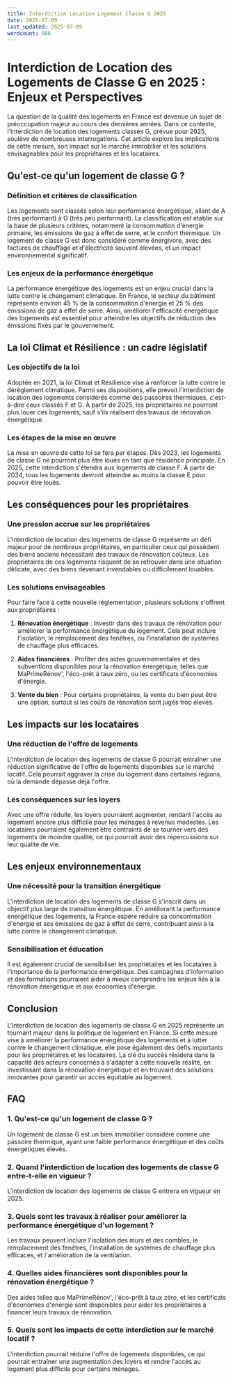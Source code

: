 ```yaml
---
title: Interdiction Location Logement Classe G 2025
date: 2025-07-09
last_updated: 2025-07-09
wordcount: 986
---
```


# Interdiction de Location des Logements de Classe G en 2025 : Enjeux et Perspectives

La question de la qualité des logements en France est devenue un sujet de préoccupation majeur au cours des dernières années. Dans ce contexte, l'interdiction de location des logements classés G, prévue pour 2025, soulève de nombreuses interrogations. Cet article explore les implications de cette mesure, son impact sur le marché immobilier et les solutions envisageables pour les propriétaires et les locataires.

## Qu'est-ce qu'un logement de classe G ?

### Définition et critères de classification

Les logements sont classés selon leur performance énergétique, allant de A (très performant) à G (très peu performant). La classification est établie sur la base de plusieurs critères, notamment la consommation d'énergie primaire, les émissions de gaz à effet de serre, et le confort thermique. Un logement de classe G est donc considéré comme énergivore, avec des factures de chauffage et d'électricité souvent élevées, et un impact environnemental significatif.

### Les enjeux de la performance énergétique

La performance énergétique des logements est un enjeu crucial dans la lutte contre le changement climatique. En France, le secteur du bâtiment représente environ 45 % de la consommation d'énergie et 25 % des émissions de gaz à effet de serre. Ainsi, améliorer l'efficacité énergétique des logements est essentiel pour atteindre les objectifs de réduction des émissions fixés par le gouvernement.

## La loi Climat et Résilience : un cadre législatif

### Les objectifs de la loi

Adoptée en 2021, la loi Climat et Résilience vise à renforcer la lutte contre le dérèglement climatique. Parmi ses dispositions, elle prévoit l'interdiction de location des logements considérés comme des passoires thermiques, c'est-à-dire ceux classés F et G. À partir de 2025, les propriétaires ne pourront plus louer ces logements, sauf s'ils réalisent des travaux de rénovation énergétique.

### Les étapes de la mise en œuvre

La mise en œuvre de cette loi se fera par étapes. Dès 2023, les logements de classe G ne pourront plus être loués en tant que résidence principale. En 2025, cette interdiction s'étendra aux logements de classe F. À partir de 2034, tous les logements devront atteindre au moins la classe E pour pouvoir être loués.

## Les conséquences pour les propriétaires

### Une pression accrue sur les propriétaires

L'interdiction de location des logements de classe G représente un défi majeur pour de nombreux propriétaires, en particulier ceux qui possèdent des biens anciens nécessitant des travaux de rénovation coûteux. Les propriétaires de ces logements risquent de se retrouver dans une situation délicate, avec des biens devenant invendables ou difficilement louables.

### Les solutions envisageables

Pour faire face à cette nouvelle réglementation, plusieurs solutions s'offrent aux propriétaires :

1. **Rénovation énergétique** : Investir dans des travaux de rénovation pour améliorer la performance énergétique du logement. Cela peut inclure l'isolation, le remplacement des fenêtres, ou l'installation de systèmes de chauffage plus efficaces.

2. **Aides financières** : Profiter des aides gouvernementales et des subventions disponibles pour la rénovation énergétique, telles que MaPrimeRénov', l'éco-prêt à taux zéro, ou les certificats d'économies d'énergie.

3. **Vente du bien** : Pour certains propriétaires, la vente du bien peut être une option, surtout si les coûts de rénovation sont jugés trop élevés.

## Les impacts sur les locataires

### Une réduction de l'offre de logements

L'interdiction de location des logements de classe G pourrait entraîner une réduction significative de l'offre de logements disponibles sur le marché locatif. Cela pourrait aggraver la crise du logement dans certaines régions, où la demande dépasse déjà l'offre.

### Les conséquences sur les loyers

Avec une offre réduite, les loyers pourraient augmenter, rendant l'accès au logement encore plus difficile pour les ménages à revenus modestes. Les locataires pourraient également être contraints de se tourner vers des logements de moindre qualité, ce qui pourrait avoir des répercussions sur leur qualité de vie.

## Les enjeux environnementaux

### Une nécessité pour la transition énergétique

L'interdiction de location des logements de classe G s'inscrit dans un objectif plus large de transition énergétique. En améliorant la performance énergétique des logements, la France espère réduire sa consommation d'énergie et ses émissions de gaz à effet de serre, contribuant ainsi à la lutte contre le changement climatique.

### Sensibilisation et éducation

Il est également crucial de sensibiliser les propriétaires et les locataires à l'importance de la performance énergétique. Des campagnes d'information et des formations pourraient aider à mieux comprendre les enjeux liés à la rénovation énergétique et aux économies d'énergie.

## Conclusion

L'interdiction de location des logements de classe G en 2025 représente un tournant majeur dans la politique de logement en France. Si cette mesure vise à améliorer la performance énergétique des logements et à lutter contre le changement climatique, elle pose également des défis importants pour les propriétaires et les locataires. La clé du succès résidera dans la capacité des acteurs concernés à s'adapter à cette nouvelle réalité, en investissant dans la rénovation énergétique et en trouvant des solutions innovantes pour garantir un accès équitable au logement.

## FAQ

### 1. Qu'est-ce qu'un logement de classe G ?

Un logement de classe G est un bien immobilier considéré comme une passoire thermique, ayant une faible performance énergétique et des coûts énergétiques élevés.

### 2. Quand l'interdiction de location des logements de classe G entre-t-elle en vigueur ?

L'interdiction de location des logements de classe G entrera en vigueur en 2025.

### 3. Quels sont les travaux à réaliser pour améliorer la performance énergétique d'un logement ?

Les travaux peuvent inclure l'isolation des murs et des combles, le remplacement des fenêtres, l'installation de systèmes de chauffage plus efficaces, et l'amélioration de la ventilation.

### 4. Quelles aides financières sont disponibles pour la rénovation énergétique ?

Des aides telles que MaPrimeRénov', l'éco-prêt à taux zéro, et les certificats d'économies d'énergie sont disponibles pour aider les propriétaires à financer leurs travaux de rénovation.

### 5. Quels sont les impacts de cette interdiction sur le marché locatif ?

L'interdiction pourrait réduire l'offre de logements disponibles, ce qui pourrait entraîner une augmentation des loyers et rendre l'accès au logement plus difficile pour certains ménages.